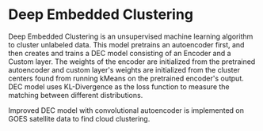 # Deep Embedded Clustering

Deep Embedded Clustering is an unsupervised machine learning algorithm to cluster unlabeled data. This model pretrains an autoencoder first, and then creates and trains a DEC model consisting of an Encoder and a Custom layer. The weights of the encoder are initialized from the pretrained autoencoder and custom layer's weights are initialized from the cluster centers found from running kMeans on the pretrained encoder's output.  DEC model uses KL-Divergence as the loss function to measure the matching between different distributions.

Improved DEC model with convolutional autoencoder is implemented on GOES satellite data to find cloud clustering.
